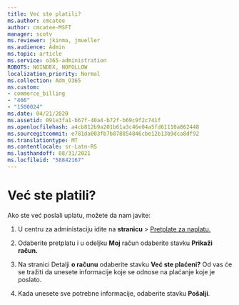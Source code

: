 ```yaml
---
title: Već ste platili?
ms.author: cmcatee
author: cmcatee-MSFT
manager: scotv
ms.reviewer: jkinma, jmueller
ms.audience: Admin
ms.topic: article
ms.service: o365-administration
ROBOTS: NOINDEX, NOFOLLOW
localization_priority: Normal
ms.collection: Adm_O365
ms.custom:
- commerce_billing
- "466"
- "1500024"
ms.date: 04/21/2020
ms.assetid: 091e3fa1-b67f-40a4-b72f-b69c9f2c741f
ms.openlocfilehash: a4cb812b9a201b61a3c46e04a5fd61110a862448
ms.sourcegitcommit: e781da003fb7b878854846cbe12b13b9dca8df92
ms.translationtype: MT
ms.contentlocale: sr-Latn-RS
ms.lasthandoff: 08/31/2021
ms.locfileid: "58842167"
---
```

# <a name="already-paid"></a>Već ste platili?

Ako ste već poslali uplatu, možete da nam javite:
  
1. U centru za administaciju idite na **stranicu** \> [Pretplate za naplatu.](https://go.microsoft.com/fwlink/p/?linkid=842054)

2. Odaberite pretplatu i u odeljku **Moj** račun odaberite stavku **Prikaži račun.**

3. Na stranici Detalji **o računu** odaberite stavku **Već ste plaćeni?** Od vas će se tražiti da unesete informacije koje se odnose na plaćanje koje je poslato.

4. Kada unesete sve potrebne informacije, odaberite stavku **Pošalji**.